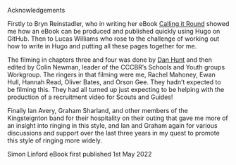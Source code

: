 Acknowledgements
 
Firstly to Bryn Reinstadler, who in writing her eBook [Calling it Round](https://www.callingitround.cccbr.org.uk) showed me how an eBook can be produced and published quickly using Hugo on GitHub. Then to Lucas Williams who rose to the challenge of working out how to write in Hugo and putting all these pages together for me. 
 
The filming in chapters three and four was done by [Dan Hunt](danhuntcamera.com) and then edited by Colin Newman, leader of the CCCBR’s Schools and Youth groups Workgroup. The ringers in that filming were me, Rachel Mahoney, Ewan Hull, Hannah Read, Oliver Bates, and Orson Gee. They hadn’t expected to be filming this. They had all turned up just expecting to be helping with the production of a recruitment video for Scouts and Guides! 
 
Finally Ian Avery, Graham Sharland, and other members of the Kingsteignton band for their hospitality on their outing that gave me more of an insight into ringing in this style, and Ian and Graham again for various discussions and support over the last three years in my quest to promote this style of ringing more widely. 
 
Simon Linford
eBook first published 1st May 2022
